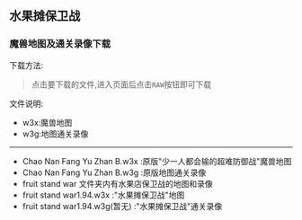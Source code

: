 ﻿## 水果摊保卫战
### 魔兽地图及通关录像下载
下载方法:
> 点击要下载的文件,进入页面后点击`RAW`按钮即可下载

文件说明:
* w3x:魔兽地图
* w3g:地图通关录像

---

* Chao Nan Fang Yu Zhan B.w3x  :原版"少一人都会输的超难防御战"魔兽地图
* Chao Nan Fang Yu Zhan B.w3g  :原版地图通关录像
* fruit stand war 文件夹内有水果店保卫战的地图和录像
* fruit stand war1.94.w3x :"水果摊保卫战"地图
* fruit stand war1.94.w3g(暂无) :"水果摊保卫战"通关录像
